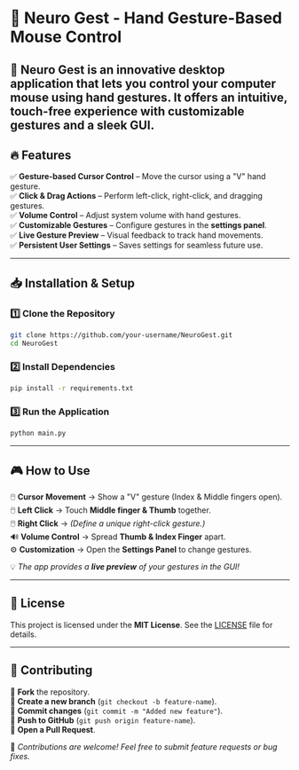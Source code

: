# 🎯 **Neuro Gest - Hand Gesture-Based Mouse Control**  

🚀 **Neuro Gest** is an innovative desktop application that lets you control your computer mouse using **hand gestures**. It offers an intuitive, touch-free experience with customizable gestures and a sleek GUI.  
---

## 🔥 **Features**  
✅ **Gesture-based Cursor Control** – Move the cursor using a "V" hand gesture.  
✅ **Click & Drag Actions** – Perform left-click, right-click, and dragging gestures.  
✅ **Volume Control** – Adjust system volume with hand gestures.  
✅ **Customizable Gestures** – Configure gestures in the **settings panel**.  
✅ **Live Gesture Preview** – Visual feedback to track hand movements.  
✅ **Persistent User Settings** – Saves settings for seamless future use.  

---

## 📥 **Installation & Setup**  

### **1️⃣ Clone the Repository**  
```sh
git clone https://github.com/your-username/NeuroGest.git
cd NeuroGest
```

### **2️⃣ Install Dependencies**  
```sh
pip install -r requirements.txt
```

### **3️⃣ Run the Application**  
```sh
python main.py
```

---

## 🎮 **How to Use**  

🖱️ **Cursor Movement** → Show a "V" gesture (Index & Middle fingers open).  
🖱️ **Left Click** → Touch **Middle finger & Thumb** together.  
🖱️ **Right Click** → *(Define a unique right-click gesture.)*  
🔊 **Volume Control** → Spread **Thumb & Index Finger** apart.  
⚙️ **Customization** → Open the **Settings Panel** to change gestures.  

💡 *The app provides a **live preview** of your gestures in the GUI!*  

---

## 📜 **License**  
This project is licensed under the **MIT License**. See the [LICENSE](LICENSE) file for details.  

---

## 👥 **Contributing**  

🔹 **Fork** the repository.  
🔹 **Create a new branch** (`git checkout -b feature-name`).  
🔹 **Commit changes** (`git commit -m "Added new feature"`).  
🔹 **Push to GitHub** (`git push origin feature-name`).  
🔹 **Open a Pull Request**.  

🙌 *Contributions are welcome! Feel free to submit feature requests or bug fixes.*  
